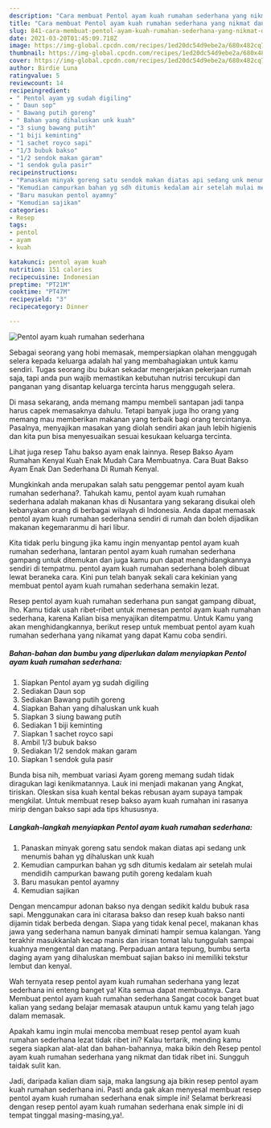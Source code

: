 ```yaml
---
description: "Cara membuat Pentol ayam kuah rumahan sederhana yang nikmat dan Mudah Dibuat"
title: "Cara membuat Pentol ayam kuah rumahan sederhana yang nikmat dan Mudah Dibuat"
slug: 841-cara-membuat-pentol-ayam-kuah-rumahan-sederhana-yang-nikmat-dan-mudah-dibuat
date: 2021-03-20T01:45:09.718Z
image: https://img-global.cpcdn.com/recipes/1ed20dc54d9ebe2a/680x482cq70/pentol-ayam-kuah-rumahan-sederhana-foto-resep-utama.jpg
thumbnail: https://img-global.cpcdn.com/recipes/1ed20dc54d9ebe2a/680x482cq70/pentol-ayam-kuah-rumahan-sederhana-foto-resep-utama.jpg
cover: https://img-global.cpcdn.com/recipes/1ed20dc54d9ebe2a/680x482cq70/pentol-ayam-kuah-rumahan-sederhana-foto-resep-utama.jpg
author: Birdie Luna
ratingvalue: 5
reviewcount: 14
recipeingredient:
- " Pentol ayam yg sudah digiling"
- " Daun sop"
- " Bawang putih goreng"
- " Bahan yang dihaluskan unk kuah"
- "3 siung bawang putih"
- "1 biji keminting"
- "1 sachet royco sapi"
- "1/3 bubuk bakso"
- "1/2 sendok makan garam"
- "1 sendok gula pasir"
recipeinstructions:
- "Panaskan minyak goreng satu sendok makan diatas api sedang unk menumis bahan yg dihaluskan unk kuah"
- "Kemudian campurkan bahan yg sdh ditumis kedalam air setelah mulai mendidih campurkan bawang putih goreng kedalam kuah"
- "Baru masukan pentol ayamny"
- "Kemudian sajikan"
categories:
- Resep
tags:
- pentol
- ayam
- kuah

katakunci: pentol ayam kuah 
nutrition: 151 calories
recipecuisine: Indonesian
preptime: "PT21M"
cooktime: "PT47M"
recipeyield: "3"
recipecategory: Dinner

---
```



![Pentol ayam kuah rumahan sederhana](https://img-global.cpcdn.com/recipes/1ed20dc54d9ebe2a/680x482cq70/pentol-ayam-kuah-rumahan-sederhana-foto-resep-utama.jpg)

Sebagai seorang yang hobi memasak, mempersiapkan olahan menggugah selera kepada keluarga adalah hal yang membahagiakan untuk kamu sendiri. Tugas seorang ibu bukan sekadar mengerjakan pekerjaan rumah saja, tapi anda pun wajib memastikan kebutuhan nutrisi tercukupi dan panganan yang disantap keluarga tercinta harus menggugah selera.

Di masa  sekarang, anda memang mampu membeli santapan jadi tanpa harus capek memasaknya dahulu. Tetapi banyak juga lho orang yang memang mau memberikan makanan yang terbaik bagi orang tercintanya. Pasalnya, menyajikan masakan yang diolah sendiri akan jauh lebih higienis dan kita pun bisa menyesuaikan sesuai kesukaan keluarga tercinta. 

Lihat juga resep Tahu bakso ayam enak lainnya. Resep Bakso Ayam Rumahan Kenyal Kuah Enak Mudah Cara Membuatnya. Cara Buat Bakso Ayam Enak Dan Sederhana Di Rumah Kenyal.

Mungkinkah anda merupakan salah satu penggemar pentol ayam kuah rumahan sederhana?. Tahukah kamu, pentol ayam kuah rumahan sederhana adalah makanan khas di Nusantara yang sekarang disukai oleh kebanyakan orang di berbagai wilayah di Indonesia. Anda dapat memasak pentol ayam kuah rumahan sederhana sendiri di rumah dan boleh dijadikan makanan kegemaranmu di hari libur.

Kita tidak perlu bingung jika kamu ingin menyantap pentol ayam kuah rumahan sederhana, lantaran pentol ayam kuah rumahan sederhana gampang untuk ditemukan dan juga kamu pun dapat menghidangkannya sendiri di tempatmu. pentol ayam kuah rumahan sederhana boleh dibuat lewat beraneka cara. Kini pun telah banyak sekali cara kekinian yang membuat pentol ayam kuah rumahan sederhana semakin lezat.

Resep pentol ayam kuah rumahan sederhana pun sangat gampang dibuat, lho. Kamu tidak usah ribet-ribet untuk memesan pentol ayam kuah rumahan sederhana, karena Kalian bisa menyajikan ditempatmu. Untuk Kamu yang akan menghidangkannya, berikut resep untuk membuat pentol ayam kuah rumahan sederhana yang nikamat yang dapat Kamu coba sendiri.

<!--inarticleads1-->

##### Bahan-bahan dan bumbu yang diperlukan dalam menyiapkan Pentol ayam kuah rumahan sederhana:

1. Siapkan  Pentol ayam yg sudah digiling
1. Sediakan  Daun sop
1. Sediakan  Bawang putih goreng
1. Siapkan  Bahan yang dihaluskan unk kuah
1. Siapkan 3 siung bawang putih
1. Sediakan 1 biji keminting
1. Siapkan 1 sachet royco sapi
1. Ambil 1/3 bubuk bakso
1. Sediakan 1/2 sendok makan garam
1. Siapkan 1 sendok gula pasir


Bunda bisa nih, membuat variasi Ayam goreng memang sudah tidak diragukan lagi kenikmatannya. Lauk ini menjadi makanan yang Angkat, tiriskan. Oleskan sisa kuah kental bekas rebusan ayam supaya tampak mengkilat. Untuk membuat resep bakso ayam kuah rumahan ini rasanya mirip dengan bakso sapi ada tips khususnya. 

<!--inarticleads2-->

##### Langkah-langkah menyiapkan Pentol ayam kuah rumahan sederhana:

1. Panaskan minyak goreng satu sendok makan diatas api sedang unk menumis bahan yg dihaluskan unk kuah
1. Kemudian campurkan bahan yg sdh ditumis kedalam air setelah mulai mendidih campurkan bawang putih goreng kedalam kuah
1. Baru masukan pentol ayamny
1. Kemudian sajikan


Dengan mencampur adonan bakso nya dengan sedikit kaldu bubuk rasa sapi. Menggunakan cara ini citarasa bakso dan resep kuah bakso nanti dijamin tidak berbeda dengan. Siapa yang tidak kenal pecel, makanan khas jawa yang sederhana namun banyak diminati hampir semua kalangan. Yang terakhir masukkanlah kecap manis dan irisan tomat lalu tunggulah sampai kuahnya mengental dan matang. Perpaduan antara tepung, bumbu serta daging ayam yang dihaluskan membuat sajian bakso ini memiliki tekstur lembut dan kenyal. 

Wah ternyata resep pentol ayam kuah rumahan sederhana yang lezat sederhana ini enteng banget ya! Kita semua dapat membuatnya. Cara Membuat pentol ayam kuah rumahan sederhana Sangat cocok banget buat kalian yang sedang belajar memasak ataupun untuk kamu yang telah jago dalam memasak.

Apakah kamu ingin mulai mencoba membuat resep pentol ayam kuah rumahan sederhana lezat tidak ribet ini? Kalau tertarik, mending kamu segera siapkan alat-alat dan bahan-bahannya, maka bikin deh Resep pentol ayam kuah rumahan sederhana yang nikmat dan tidak ribet ini. Sungguh taidak sulit kan. 

Jadi, daripada kalian diam saja, maka langsung aja bikin resep pentol ayam kuah rumahan sederhana ini. Pasti anda gak akan menyesal membuat resep pentol ayam kuah rumahan sederhana enak simple ini! Selamat berkreasi dengan resep pentol ayam kuah rumahan sederhana enak simple ini di tempat tinggal masing-masing,ya!.


